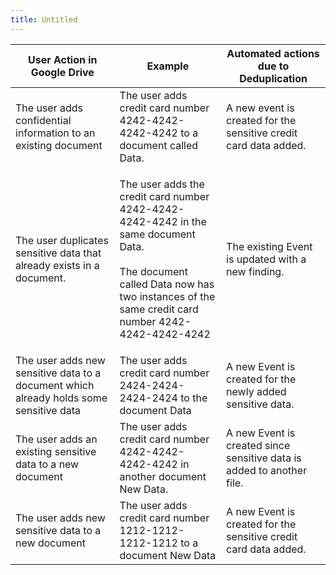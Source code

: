 ```yaml
---
title: Untitled
---
```


| User Action in Google Drive                                                            | Example                                                                                                                                                                                             | Automated actions due to Deduplication                                 |
| -------------------------------------------------------------------------------------- | --------------------------------------------------------------------------------------------------------------------------------------------------------------------------------------------------- | ---------------------------------------------------------------------- |
| The user adds confidential information to an existing document                         | The user adds credit card number 4242-4242-4242-4242 to a document called Data.                                                                                                                     | A new event is created for the sensitive credit card data added.       |
| The user duplicates sensitive data that already exists in a document.                  | <p>The user adds the credit card number 4242-4242-4242-4242 in the same document Data.<br><br>The document called Data now has two instances of the same credit card number 4242-4242-4242-4242</p> | The existing Event is updated with a new finding.                      |
| The user adds new sensitive data to a document which already holds some sensitive data | The user adds credit card number 2424-2424-2424-2424 to the document Data                                                                                                                           | A new Event is created for the newly added sensitive data.             |
| The user adds an existing sensitive data to a new document                             | The user adds credit card number 4242-4242-4242-4242 in another document New Data.                                                                                                                  | A new Event is created since sensitive data is added to another file.  |
| The user adds new sensitive data to a new document                                     | The user adds credit card number 1212-1212-1212-1212 to a document New Data                                                                                                                         | A new Event is created for the sensitive credit card data added.       |
